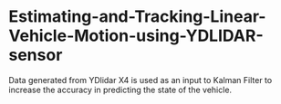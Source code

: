 # Estimating-and-Tracking-Linear-Vehicle-Motion-using-YDLIDAR-sensor

Data generated from YDlidar X4 is used as an input to Kalman Filter to increase the accuracy in predicting the state of the vehicle.
